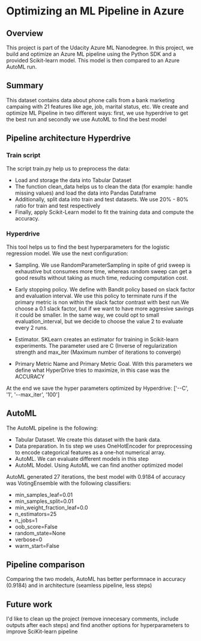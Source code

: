 # Optimizing an ML Pipeline in Azure

## Overview
This project is part of the Udacity Azure ML Nanodegree.
In this project, we build and optimize an Azure ML pipeline using the Python SDK and a provided Scikit-learn model.
This model is then compared to an Azure AutoML run.

## Summary
This dataset contains data about phone calls from a bank marketing campaing with 21 features like age, job, marital status, etc. We create and optimize ML Pipeline in two different ways: first, we use hyperdrive to get the best run and secondly we use AutoML to find the best model

## Pipeline architecture Hyperdrive

### Train script

The script train.py help us to preprocess the data:

- Load and storage the data into Tabular Dataset 
- The function clean_data helps us to clean the data (for example: handle missing values) and load the data into Pandas Dataframe 
- Additionally, split data into train and test datasets. We use 20% - 80% ratio for train and test respectively  
- Finally, apply Scikit-Learn model to fit the training data and compute the accuracy. 

### Hyperdrive

This tool helps us to find the best hyperparameters for the logistic regression model. We use the next configuration:

- Sampling. We use RandomParameterSampling in spite of grid sweep is exhaustive but consumes more time, whereas random sweep can get a good results without taking as much time, reducing computation cost.

- Early stopping policy. We define with Bandit policy based on slack factor and evaluation interval. We use this policy to terminate runs if the primary metric is non within the slack factor contrast with best run.We choose a 0.1 slack factor, but if we want to have more aggresive savings it could be smaller. In the same way, we could opt to small evaluation_interval, but we decide to choose the value 2 to evaluate every 2 runs.  

- Estimator. SKLearn creates an estimator for training in Scikit-learn experiments. The parameter used are C (Inverse of regularization strength and max_iter (Maximum number of iterations to converge)

- Primary Metric Name and Primary Metric Goal. With this parameters we define what HyperDrive tries to maximize, in this case was the ACCURACY

At the end we save the hyper parameters optimized by Hyperdrive: ['--C', '1', '--max_iter', '100']


## AutoML
The AutoML pipeline is the following:

- Tabular Dataset. We create this dataset with the bank data. 
- Data preparation. In tis step we uses OneHotEncoder for preprocessing to encode categorical features as a one-hot numerical array.
- AutoML. We can evaluate different models in this step
- AutoML Model. Using AutoML we can find another optimized model 

AutoML generated 27 iterations, the best model with 0.9184 of accuracy was VotingEnsemble with the following classifiers:

-  min_samples_leaf=0.01
-  min_samples_split=0.01
-  min_weight_fraction_leaf=0.0
-  n_estimators=25
-  n_jobs=1
-  oob_score=False
-  random_state=None
-  verbose=0
-  warm_start=False

## Pipeline comparison

Comparing the two models, AutoML has better performnace in accuracy (0.9184) and in architecture (seamless pipeline, less steps)

## Future work
I'd like to clean up the project (remove innecesary comments, include outputs after each steps) and find another options for hyperparameters to improve SciKit-learn pipeline
